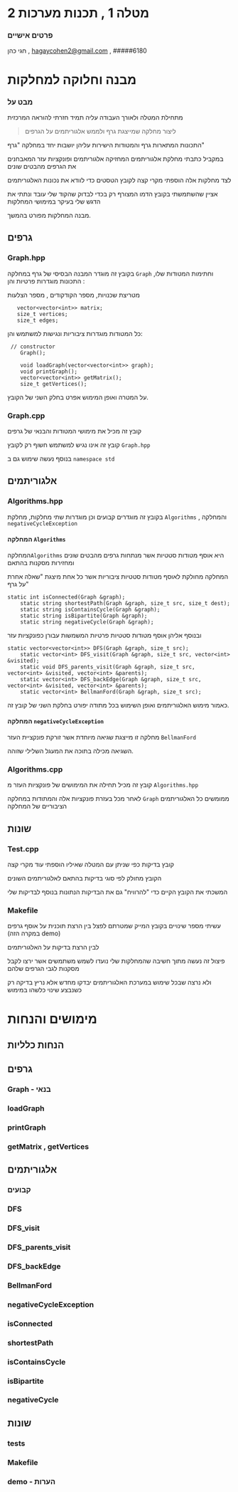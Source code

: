 # מטלה 1 , תכנות מערכות 2
### פרטים אישיים
חגי כהן , hagaycohen2@gmail.com , #####6180
# מבנה וחלוקה למחלקות
### מבט על
מתחילת המטלה ולאורך העבודה עליה תמיד חזרתי להוראה המרכזית
>ליצור מחלקה שמייצגת גרף ולממש אלגוריתמים על הגרפים

התכונות המתארות גרף והמטודות הישירות עליהן יושבות יחד במחלקה "גרף"

במקביל כתבתי מחלקת אלגוריתמים המחזיקה אלגוריתמים ופונקציות עזר המאבחנים את הגרפים מהבטים שונים

לצד מחלקות אלה הוספתי מקרי קצה לקובץ הטסטים כדי לוודא את נכונות האלגוריתמים 

אציין שהשתמשתי בקובץ הדמו המצורף רק בכדי לבדוק שהקוד שלי עובד ונתתי את הדגש שלי בעיקר במימושי המחלקות

מבנה המחלקות מפורט בהמשך.

## גרפים
### Graph.hpp

בקובץ זה מוגדר המבנה הבסיסי של גרף במחלקה `Graph` וחתימות המטודות שלו, 
 התכונות מוגדרות פרטיות והן : 

 מטריצת שכנויות, מספר הקודקודים , מספר הצלעות
 ```
    vector<vector<int>> matrix;
    size_t vertices;
    size_t edges;
```
כל המטודות מוגדרות ציבוריות ונגישות למשתמש והן:
```
 // constructor
    Graph();

    void loadGraph(vector<vector<int>> graph);
    void printGraph();
    vector<vector<int>> getMatrix();
    size_t getVertices();
```
על המטרה ואופן המימוש אפרט בחלק השני של הקובץ.

### Graph.cpp

קובץ זה מכיל את מימושי המטודות והבנאי של גרפים

קובץ זה אינו נגיש למשתמש חשוף רק לקובץ `Graph.hpp`

בנוסף נעשה שימוש גם ב `namespace std`

## אלגוריתמים
### Algorithms.hpp
בקובץ זה מוגדרים קבועים וכן מוגדרות שתי מחלקות, מחלקת `Algorithms` , והמחלקה `negativeCycleException`

#### המחלקה `Algorithms`

המחלקה`Algorithms` היא אוסף מטודות סטטיות אשר מנתחות גרפים מהבטים שונים ומחזירות מסקנות בהתאם

המחלקה מחולקת לאוסף מטודות סטטיות ציבוריות אשר כל אחת מיצגת "שאלה אחרת על גרף"

```
static int isConnected(Graph &graph);
    static string shortestPath(Graph &graph, size_t src, size_t dest);
    static string isContainsCycle(Graph &graph);
    static string isBipartite(Graph &graph);
    static string negativeCycle(Graph &graph);

```

ובנוסף אליהן אוסף מטודות סטטיות פרטיות המשמשות עבורן כפונקציות עזר 

```
static vector<vector<int>> DFS(Graph &graph, size_t src);
    static vector<int> DFS_visit(Graph &graph, size_t src, vector<int> &visited);
    static void DFS_parents_visit(Graph &graph, size_t src, vector<int> &visited, vector<int> &parents);              
    static vector<int> DFS_backEdge(Graph &graph, size_t src, vector<int> &visited, vector<int> &parents);
    static vector<int> BellmanFord(Graph &graph, size_t src);

```

כאמור מימוש האלגוריתמים ואופן השימוש בכל מתודה יפורט בחלקת השני של קובץ זה.

#### המחלקה `negativeCycleException`

מחלקה זו מייצגת שגיאה מיוחדת אשר זורקת פונקציית העזר `BellmanFord` 

השגיאה מכילה בתוכה את המעגל השלילי שזוהה.

### Algorithms.cpp

קובץ זה מכיל תחילה את המימושים של פונקציות העזר מ `Algorithms.hpp`

לאחר מכל בעזרת פונקציות אלה והמתודות במחלקה `Graph`  ממומשים כל האלגוריתמים הציבוריים של המחלקה

## שונות
### Test.cpp
קובץ בדיקות כפי שניתן עם המטלה שאיליו הוספתי עוד מקרי קצה

הקובץ מחולק לפי סוגי בדיקות בהתאם לאלגוריתמים השונים

המשכתי את הקובץ הקיים כדי "להרוויח" גם את הבדיקות הנתונות בנוסף לבדיקות שלי

### Makefile
עשיתי מספר שינויים בקובץ המייק שמטרתם לפצל בין הרצת תוכנית על אוסף גרפים (במקרה הזה demo)

לבין הרצת בדיקות על האלגוריתמים

פיצול זה נעשה מתוך חשיבה שהמחלקות שלי נועדו לשמש משתמשים אשר ירצו לקבל מסקנות לגבי הגרפים שלהם 

ולא נרצה שבכל שימוש במערכת האלגוריתמים יבדקו מחדש אלא נריץ בדיקה רק כשנבצע שינוי כלשהו במימוש

# מימושים והנחות
## הנחות כלליות
## גרפים
### Graph - בנאי
### loadGraph
### printGraph
### getMatrix , getVertices
## אלגוריתמים
### קבועים
### DFS
### DFS_visit
### DFS_parents_visit
### DFS_backEdge
### BellmanFord
### negativeCycleException
### isConnected
### shortestPath
### isContainsCycle
### isBipartite
### negativeCycle
## שונות
### tests
### Makefile
### demo - הערות


